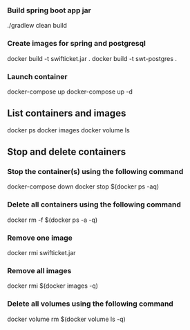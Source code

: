 ### Build spring boot app jar 
./gradlew clean build

### Create images for spring and postgresql
docker build -t swifticket.jar .
docker build -t swt-postgres .

### Launch container
docker-compose up
docker-compose up -d

## List containers and images
docker ps
docker images
docker volume ls

## Stop and delete containers

### Stop the container(s) using the following command
docker-compose down
docker stop $(docker ps -aq)

### Delete all containers using the following command
docker rm -f $(docker ps -a -q)

### Remove one image
docker rmi swifticket.jar

### Remove all images
docker rmi $(docker images -q)

### Delete all volumes using the following command
docker volume rm $(docker volume ls -q)
